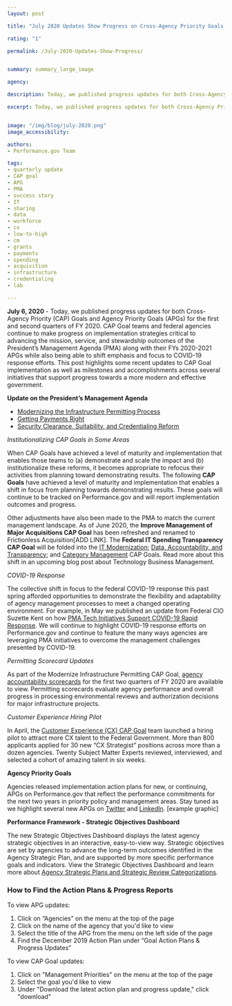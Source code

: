 ```yaml
---
layout: post

title: "July 2020 Updates Show Progress on Cross-Agency Priority Goals, Agency Priority Goals & More"

rating: "1"

permalink: /July-2020-Updates-Show-Progress/


summary: summary_large_image

agency:

description: Today, we published progress updates for both Cross-Agency Priority (CAP) Goals and Agency Priority Goals (APGs) for the first and second quarter of FY2021. These updates highlight recent milestones and accomplishments as well as related initiatives that support progress towards a more modern and effective government.

excerpt: Today, we published progress updates for both Cross-Agency Priority (CAP) Goals and Agency Priority Goals (APGs) for the first and second quarter of FY2021. These updates highlight recent milestones and accomplishments as well as related initiatives that support progress towards a more modern and effective government.


image: "/img/blog/july-2020.png"
image_accessibility:

authors:
- Performance.gov Team

tags:
- quarterly update
- CAP goal
- APG
- PMA
- success story
- IT
- sharing
- data
- workforce
- cx
- low-to-high
- cm
- grants
- payments
- spending
- acquisition
- infrastructure
- credentialing
- lab

---
```

**July 6, 2020** - Today, we published progress updates for both Cross-Agency Priority (CAP) Goals and Agency Priority Goals (APGs) for the first and second quarters of FY 2020. CAP Goal teams and federal agencies continue to make progress on implementation strategies critical to advancing the mission, service, and stewardship outcomes of the President’s Management Agenda (PMA) along with their FYs 2020-2021 APGs while also being able to shift emphasis and focus to COVID-19 response efforts. This post highlights some recent updates to CAP Goal implementation as well as milestones and accomplishments across several initiatives that support progress towards a more modern and effective government.

**Update on the President’s Management Agenda**
- [Modernizing the Infrastructure Permitting Process](https://www.performance.gov/CAP/permitting/)
- [Getting Payments Right](https://www.performance.gov/CAP/getting-payments-right/)
- [Security Clearance, Suitability, and Credentialing Reform](https://www.performance.gov/CAP/security-clearance-reform/)


*Institutionalizing CAP Goals in Some Areas*

When CAP Goals have achieved a level of maturity and implementation that enables those teams to (a) demonstrate and scale the impact and (b) institutionalize these reforms, it becomes appropriate to refocus their activities from planning toward demonstrating results. The following **CAP Goals** have achieved a level of maturity and implementation that enables a shift in focus from planning towards demonstrating results. These goals will continue to be tracked on Performance.gov and will report implementation outcomes and progress.

Other adjustments have also been made to the PMA to match the current management landscape. As of June 2020, the **Improve Management of Major Acquisitions CAP Goal** has been refreshed and renamed to Frictionless Acquisition[ADD LINK]. The **Federal IT Spending Transparency CAP Goal** will be folded into the [IT Modernization](https://www.performance.gov/CAP/it-mod/); [Data, Accountability, and Transparency](https://www.performance.gov/CAP/leveragingdata/); and [Category Management](https://www.performance.gov/CAP/category-management/) CAP Goals. Read more about this shift in an upcoming blog post about Technology Business Management.

*COVID-19 Response*

The collective shift in focus to the federal COVID-19 response this past spring afforded opportunities to demonstrate the flexibility and adaptability of agency management processes to meet a changed operating environment. For example, in May we published an update from Federal CIO Suzette Kent on how [PMA Tech Initiatives Support COVID-19 Rapid Response](https://www.performance.gov/PMA-tech-initiatives-support-rapid-response-to-COVID19/). We will continue to highlight COVID-19 response efforts on Performance.gov and continue to feature the many ways agencies are leveraging PMA initiatives to overcome the management challenges presented by COVID-19.

*Permitting Scorecard Updates*

As part of the Modernize Infrastructure Permitting CAP Goal, [agency accountability scorecards](https://www.permits.performance.gov/scorecard) for the first two quarters of FY 2020 are available to view. Permitting scorecards evaluate agency performance and overall progress in processing environmental reviews and authorization decisions for major infrastructure projects.

*Customer Experience Hiring Pilot*

In April, the [Customer Experience (CX) CAP Goal](https://www.performance.gov/CAP/cx/) team launched a hiring pilot to attract more CX talent to the Federal Government. More than 800 applicants applied for 30 new “CX Strategist” positions across more than a dozen agencies. Twenty Subject Matter Experts reviewed, interviewed, and selected a cohort of amazing talent in six weeks.


**Agency Priority Goals**

Agencies released implementation action plans for new, or continuing, APGs on Performance.gov that reflect the performance commitments for the next two years in priority policy and management areas. Stay tuned as we highlight several new APGs on [Twitter](https://twitter.com/PerformanceGov) and [LinkedIn](https://www.linkedin.com/company/performance-gov/). [example graphic]


**Performance Framework - Strategic Objectives Dashboard**

The new Strategic Objectives Dashboard displays the latest agency strategic objectives in an interactive, easy-to-view way. Strategic objectives are set by agencies to advance the long-term outcomes identified in the Agency Strategic Plan, and are supported by more specific performance goals and indicators. View the Strategic Objectives Dashboard and learn more about [Agency Strategic Plans and Strategic Review Categorizations](https://www.performance.gov/about/objectives_about.html).


### How to Find the Action Plans & Progress Reports

To view APG updates:
1. Click on “Agencies” on the menu at the top of the page
2. Click on the name of the agency that you'd like to view
3. Select the title of the APG from the menu on the left side of the page
4. Find the December 2019 Action Plan under “Goal Action Plans & Progress Updates”

To view CAP Goal updates:
1. Click on "Management Priorities" on the menu at the top of the page
2. Select the goal you'd like to view
3. Under "Download the latest action plan and progress update," click "download"
